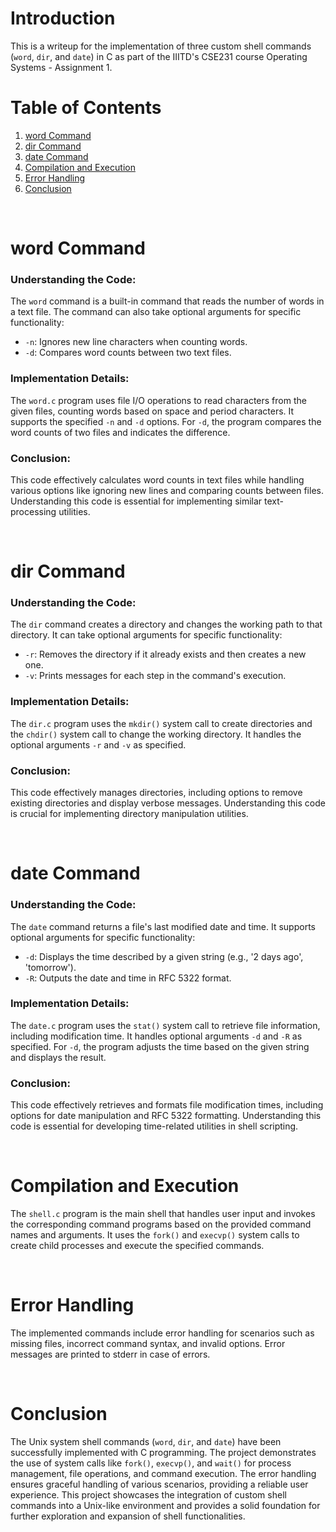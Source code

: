 # Introduction
This is a writeup for the implementation of three custom shell commands (`word`, `dir`, and `date`) in C as part of the IIITD's CSE231 course Operating Systems - Assignment 1.

# Table of Contents
1. [word Command](#word-command)
2. [dir Command](#dir-command)
3. [date Command](#date-command)
4. [Compilation and Execution](#compilation-and-execution)
5. [Error Handling](#error-handling)
6. [Conclusion](#conclusion)

<br />

# word Command
   ### Understanding the Code:
   The `word` command is a built-in command that reads the number of words in a text file. The command can also take optional arguments for specific functionality:
   - `-n`: Ignores new line characters when counting words.
   - `-d`: Compares word counts between two text files.
   
   ### Implementation Details:
   The `word.c` program uses file I/O operations to read characters from the given files, counting words based on space and period characters. It supports the specified `-n` and `-d` options. For `-d`, the program compares the word counts of two files and indicates the difference.
   
   ### Conclusion:
   This code effectively calculates word counts in text files while handling various options like ignoring new lines and comparing counts between files. Understanding this code is essential for implementing similar text-processing utilities.

<br />

# dir Command
   ### Understanding the Code:
   The `dir` command creates a directory and changes the working path to that directory. It can take optional arguments for specific functionality:
   - `-r`: Removes the directory if it already exists and then creates a new one.
   - `-v`: Prints messages for each step in the command's execution.
   
   ### Implementation Details:
   The `dir.c` program uses the `mkdir()` system call to create directories and the `chdir()` system call to change the working directory. It handles the optional arguments `-r` and `-v` as specified.
   
   ### Conclusion:
   This code effectively manages directories, including options to remove existing directories and display verbose messages. Understanding this code is crucial for implementing directory manipulation utilities.

<br />

# date Command
   ### Understanding the Code:
   The `date` command returns a file's last modified date and time. It supports optional arguments for specific functionality:
   - `-d`: Displays the time described by a given string (e.g., '2 days ago', 'tomorrow').
   - `-R`: Outputs the date and time in RFC 5322 format.
   
   ### Implementation Details:
   The `date.c` program uses the `stat()` system call to retrieve file information, including modification time. It handles optional arguments `-d` and `-R` as specified. For `-d`, the program adjusts the time based on the given string and displays the result.
   
   ### Conclusion:
   This code effectively retrieves and formats file modification times, including options for date manipulation and RFC 5322 formatting. Understanding this code is essential for developing time-related utilities in shell scripting.

<br />

# Compilation and Execution
The `shell.c` program is the main shell that handles user input and invokes the corresponding command programs based on the provided command names and arguments. It uses the `fork()` and `execvp()` system calls to create child processes and execute the specified commands.

<br />

# Error Handling
The implemented commands include error handling for scenarios such as missing files, incorrect command syntax, and invalid options. Error messages are printed to stderr in case of errors.

<br />

# Conclusion
The Unix system shell commands (`word`, `dir`, and `date`) have been successfully implemented with C programming. The project demonstrates the use of system calls like `fork()`, `execvp()`, and `wait()` for process management, file operations, and command execution. The error handling ensures graceful handling of various scenarios, providing a reliable user experience. This project showcases the integration of custom shell commands into a Unix-like environment and provides a solid foundation for further exploration and expansion of shell functionalities.
